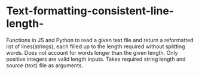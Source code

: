 # Text-formatting-consistent-line-length-
Functions in JS and Python to read a given text file and return a reformatted list of lines(strings), each filled up to the length required without splitting words. Does not account for words longer than the given length. Only positive integers are valid length inputs.
Takes required string length and source (text) file as arguments.

